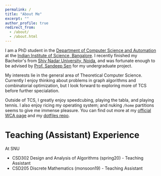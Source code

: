 ```yaml
---
permalink: /
title: "About Me"
excerpt: ""
author_profile: true
redirect_from:
  - /about/
  - /about.html
---
```


I am a PhD student in the [Department of Computer Science and Automation](https://www.csa.iisc.ac.in/)
at the [Indian Institute of Science, Bangalore](https://www.iisc.ac.in/). I recently finished my
Bachelor's from [Shiv Nadar University, Noida](https://snu.edu.in/), and was fortunate enough to be
advised by [Prof. Sandeep Sen](http://www.cse.iitd.ernet.in/~ssen/) for my undergraduate project.

My interests lie in the general area of Theoretical Computer Science. Currently I enjoy thinking
about problems in graph algorithms and combinatorial optimization, but I look forward to exploring
more of TCS before further specialation.

Outside of TCS, I greatly enjoy speedcubing, playing the tabla, and playing tennis. I also enjoy
ricing my operating system; and nuking `/home` partitions seems to give me immense pleasure. You can find out
more at my [official WCA page](https://www.worldcubeassociation.org/persons/2018SUBR03) and my
[dotfiles repo](https://github.com/adisubru/dotfiles).


# Teaching (Assistant) Experience
At SNU
 - CSD302 Design and Analysis of Algorithms (spring20) - Teaching Assistant
 - CSD205 Discrete Mathematics (monsoon19) - Teaching Assistant
